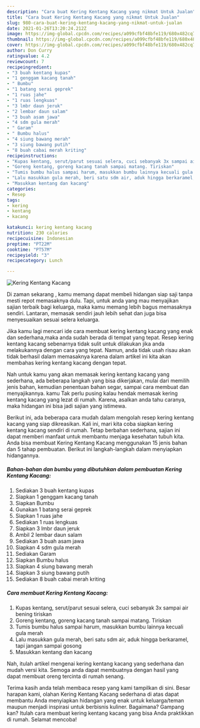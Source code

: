```yaml
---
description: "Cara buat Kering Kentang Kacang yang nikmat Untuk Jualan"
title: "Cara buat Kering Kentang Kacang yang nikmat Untuk Jualan"
slug: 980-cara-buat-kering-kentang-kacang-yang-nikmat-untuk-jualan
date: 2021-01-26T13:20:24.212Z
image: https://img-global.cpcdn.com/recipes/a099cfbf48bfe119/680x482cq70/kering-kentang-kacang-foto-resep-utama.jpg
thumbnail: https://img-global.cpcdn.com/recipes/a099cfbf48bfe119/680x482cq70/kering-kentang-kacang-foto-resep-utama.jpg
cover: https://img-global.cpcdn.com/recipes/a099cfbf48bfe119/680x482cq70/kering-kentang-kacang-foto-resep-utama.jpg
author: Don Curry
ratingvalue: 4.2
reviewcount: 7
recipeingredient:
- "3 buah kentang kupas"
- "1 genggam kacang tanah"
- " Bumbu"
- "1 batang serai geprek"
- "1 ruas jahe"
- "1 ruas lengkuas"
- "3 lmbr daun jeruk"
- "2 lembar daun salam"
- "3 buah asam jawa"
- "4 sdm gula merah"
- " Garam"
- " Bumbu halus"
- "4 siung bawang merah"
- "3 siung bawang putih"
- "8 buah cabai merah kriting"
recipeinstructions:
- "Kupas kentang, serut/parut sesuai selera, cuci sebanyak 3x sampai air bening tiriskan"
- "Goreng kentang, goreng kacang tanah sampai matang. Tiriskan"
- "Tumis bumbu halus sampai harum, masukkan bumbu lainnya kecuali gula merah"
- "Lalu masukkan gula merah, beri satu sdm air, aduk hingga berkaramel, tapi jangan sampai gosong"
- "Masukkan kentang dan kacang"
categories:
- Resep
tags:
- kering
- kentang
- kacang

katakunci: kering kentang kacang 
nutrition: 230 calories
recipecuisine: Indonesian
preptime: "PT22M"
cooktime: "PT57M"
recipeyield: "3"
recipecategory: Lunch

---
```



![Kering Kentang Kacang](https://img-global.cpcdn.com/recipes/a099cfbf48bfe119/680x482cq70/kering-kentang-kacang-foto-resep-utama.jpg)

Di zaman  sekarang , kamu memang dapat membeli hidangan siap saji tanpa mesti repot memasaknya dulu. Tapi, untuk anda yang mau menyajikan sajian terbaik bagi keluarga, maka kamu memang lebih bagus memasaknya sendiri. Lantaran, memasak sendiri jauh lebih sehat dan juga bisa menyesuaikan sesuai selera keluarga.

Jika kamu lagi mencari ide cara membuat kering kentang kacang yang enak dan sederhana,maka anda sudah berada di tempat yang tepat. Resep kering kentang kacang  sebenarnya tidak sulit untuk dilakukan jika anda melakukannya dengan cara yang tepat. Namun, anda tidak usah risau akan tidak berhasil dalam memasaknya 
karena dalam artikel ini kita akan membahas kering kentang kacang dengan tepat.  



Nah untuk kamu yang akan memasak kering kentang kacang yang sederhana, ada beberapa langkah yang bisa dikerjakan, mulai dari memilih jenis bahan, kemudian penentuan bahan segar, sampai cara membuat dan menyajikannya. kamu Tak perlu pusing kalau hendak memasak kering kentang kacang yang lezat di rumah. Karena, asalkan anda  tahu caranya, maka hidangan ini bisa jadi sajian yang istimewa.

Berikut ini, ada beberapa cara mudah dalam mengolah resep kering kentang kacang yang siap dikreasikan. Kali ini, mari kita coba siapkan kering kentang kacang sendiri di rumah. Tetap berbahan sederhana, sajian ini dapat memberi manfaat untuk membantu menjaga kesehatan tubuh kita. Anda bisa membuat Kering Kentang Kacang menggunakan 15 jenis bahan dan 5 tahap pembuatan. Berikut ini langkah-langkah dalam menyiapkan hidangannya.

<!--inarticleads1-->

##### Bahan-bahan dan bumbu yang dibutuhkan dalam pembuatan Kering Kentang Kacang:

1. Sediakan 3 buah kentang kupas
1. Siapkan 1 genggam kacang tanah
1. Siapkan  Bumbu
1. Gunakan 1 batang serai geprek
1. Siapkan 1 ruas jahe
1. Sediakan 1 ruas lengkuas
1. Siapkan 3 lmbr daun jeruk
1. Ambil 2 lembar daun salam
1. Sediakan 3 buah asam jawa
1. Siapkan 4 sdm gula merah
1. Sediakan  Garam
1. Siapkan  Bumbu halus
1. Siapkan 4 siung bawang merah
1. Siapkan 3 siung bawang putih
1. Sediakan 8 buah cabai merah kriting




<!--inarticleads2-->

##### Cara membuat Kering Kentang Kacang:

1. Kupas kentang, serut/parut sesuai selera, cuci sebanyak 3x sampai air bening tiriskan
1. Goreng kentang, goreng kacang tanah sampai matang. Tiriskan
1. Tumis bumbu halus sampai harum, masukkan bumbu lainnya kecuali gula merah
1. Lalu masukkan gula merah, beri satu sdm air, aduk hingga berkaramel, tapi jangan sampai gosong
1. Masukkan kentang dan kacang




Nah, itulah artikel mengenai  kering kentang kacang  yang sederhana dan mudah versi kita. Semoga anda dapat membuatnya dengan hasil yang dapat membuat oreng tercinta di rumah senang. 

Terima kasih anda telah membaca resep yang kami tampilkan di sini. Besar harapan kami, olahan  Kering Kentang Kacang sederhana di atas dapat membantu Anda menyiapkan hidangan yang enak untuk keluarga/teman maupun menjadi inspirasi untuk berbisnis kuliner. Bagaimana? Gampang kan? Itulah cara membuat kering kentang kacang yang bisa Anda praktikkan di rumah. Selamat mencoba!

